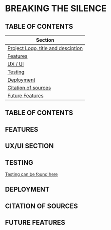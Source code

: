 # BREAKING THE SILENCE

## TABLE OF CONTENTS
| Section |
| --- |
| [Project Logo, title and desciption](#breaking-the-silence) |
| [Features](#features) |
| [UX / UI](#uxui-section) |
| [Testing](#testing) |
| [Deployment](#deployment) |
| [Citation of sources](#citation-of-sources) |
| [Future Features](#future-features) |

## TABLE OF CONTENTS
## FEATURES
## UX/UI SECTION 
## TESTING
[Testing can be found here](/testing.md)
## DEPLOYMENT
## CITATION OF SOURCES
## FUTURE FEATURES  
